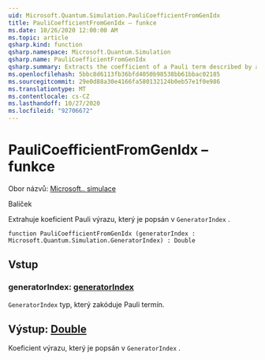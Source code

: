 ```yaml
---
uid: Microsoft.Quantum.Simulation.PauliCoefficientFromGenIdx
title: PauliCoefficientFromGenIdx – funkce
ms.date: 10/26/2020 12:00:00 AM
ms.topic: article
qsharp.kind: function
qsharp.namespace: Microsoft.Quantum.Simulation
qsharp.name: PauliCoefficientFromGenIdx
qsharp.summary: Extracts the coefficient of a Pauli term described by a `GeneratorIndex`.
ms.openlocfilehash: 5bbc8d6113fb36bfd4050b98538bb61bbac02185
ms.sourcegitcommit: 29e0d88a30e4166fa580132124b0eb57e1f0e986
ms.translationtype: MT
ms.contentlocale: cs-CZ
ms.lasthandoff: 10/27/2020
ms.locfileid: "92706672"
---
```

# <a name="paulicoefficientfromgenidx-function"></a>PauliCoefficientFromGenIdx – funkce

Obor názvů: [Microsoft.. simulace](xref:Microsoft.Quantum.Simulation)

Balíček [](https://nuget.org/packages/)


Extrahuje koeficient Pauli výrazu, který je popsán v `GeneratorIndex` .

```qsharp
function PauliCoefficientFromGenIdx (generatorIndex : Microsoft.Quantum.Simulation.GeneratorIndex) : Double
```


## <a name="input"></a>Vstup

### <a name="generatorindex--generatorindex"></a>generatorIndex: [generatorIndex](xref:Microsoft.Quantum.Simulation.GeneratorIndex)

`GeneratorIndex` typ, který zakóduje Pauli termín.



## <a name="output--double"></a>Výstup: [Double](xref:microsoft.quantum.lang-ref.double)

Koeficient výrazu, který je popsán v `GeneratorIndex` .